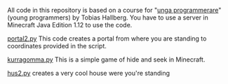 All code in this repository is based on a course for "[unga programmerare](https://ungaprogrammerare.se/kurs/)" (young programmers) by Tobias Hallberg. You have to use a server in Minecraft Java Edition 1.12 to use the code. 

[portal2.py](https://github.com/HPtheCoder/minecraft/blob/main/portal2.py)
This code creates a portal from where you are standing to coordinates provided in the script. 

[kurragomma.py](https://github.com/HPtheCoder/minecraft/blob/main/kurragomma.py)
This is a simple game of hide and seek in Minecraft.

 [hus2.py](https://github.com/HPtheCoder/minecraft/blob/main/hus2.py)
  creates a very cool house were you're standing
